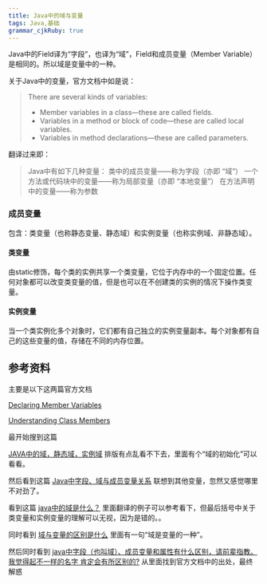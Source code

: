 ```yaml
--- 
title: Java中的域与变量
tags: Java,基础
grammar_cjkRuby: true
---
```

Java中的Field译为“字段”，也译为“域”，Field和成员变量（Member Variable）是相同的。所以域是变量中的一种。

关于Java中的变量，官方文档中如是说：
>There are several kinds of variables:
> - Member variables in a class—these are called fields.
> - Variables in a method or block of code—these are called local variables.
> - Variables in method declarations—these are called parameters.

翻译过来即：
>Java中有如下几种变量：
>类中的成员变量——称为字段（亦即 “域”）
>一个方法或代码块中的变量——称为局部变量（亦即 “本地变量”）
>在方法声明中的变量——称为参数

### 成员变量

包含：类变量（也称静态变量、静态域）和实例变量（也称实例域、非静态域）。

#### 类变量

由static修饰，每个类的实例共享一个类变量，它位于内存中的一个固定位置。任何对象都可以改变类变量的值，但是也可以在不创建类的实例的情况下操作类变量。

#### 实例变量
当一个类实例化多个对象时，它们都有自己独立的实例变量副本。每个对象都有自己的这些变量的值，存储在不同的内存位置。

## 参考资料

主要是以下这两篇官方文档

[Declaring Member Variables](https://docs.oracle.com/javase/tutorial/java/javaOO/variables.html)

[Understanding Class Members](https://docs.oracle.com/javase/tutorial/java/javaOO/classvars.html)

最开始搜到这篇

[JAVA中的域，静态域，实例域](https://www.cnblogs.com/jerry007/archive/2013/01/18/java%E4%B8%AD%E5%9F%9F.html)
排版有点乱看不下去，里面有个“域的初始化”可以看看。

然后看到这篇
[Java中字段、域与成员变量关系](http://blog.csdn.net/u013632190/article/details/50662643)
联想到其他变量，忽然又感觉哪里不对劲了。

看到这篇
[ java中的域是什么？](http://blog.csdn.net/iaiti/article/details/38794007)
里面翻译的例子可以参考看下，但最后括号中关于类变量和实例变量的理解可以无视，因为是错的。。

同时看到
[域与变量的区别是什么](http://bbs.csdn.net/topics/390488364)
里面有一句“域是变量的一种”。

然后同时看到
[java中字段（也叫域）、成员变量和属性有什么区别，请前辈指教。我觉得起不一样的名字 肯定会有所区别的?](https://www.zhihu.com/question/23675337)
从里面找到官方文档中的出处，最终解惑
